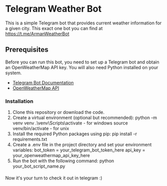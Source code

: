 # Telegram Weather Bot

This is a simple Telegram bot that provides current weather information for a given city.
This exact one bot you can find at https://t.me/ArmanWeatherBot

## Prerequisites

Before you can run this bot, you need to set up a Telegram bot and obtain an OpenWeatherMap API key. You will also need Python installed on your system.

- [Telegram Bot Documentation](https://core.telegram.org/bots)
- [OpenWeatherMap API](https://openweathermap.org/api)

### Installation

1. Clone this repository or download the code.
2. Create a virtual environment (optional but recommended):
    python -m venv venv
    .\venv\Scripts\activate - for windows
    source venv/bin/activate - for unix
3. Install the required Python packages using pip:
   pip install -r requirements.txt
4. Create a .env file in the project directory and set your environment variables:
   bot_token = your_telegram_bot_token_here
   api_key = your_openweathermap_api_key_here
5. Run the bot with the following command:
   python your_bot_script_name.py

####

Now it's your turn to check it out in telegram :)

